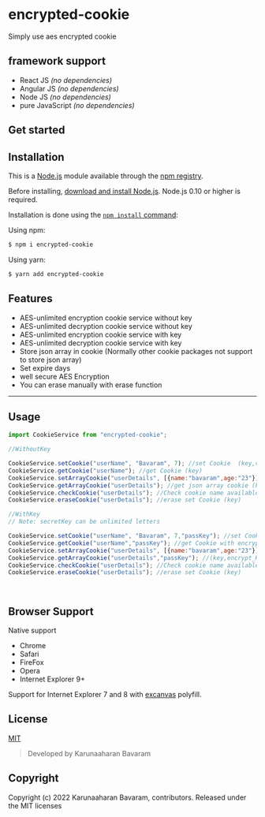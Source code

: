 # encrypted-cookie

Simply use aes encrypted cookie 

## framework support

- React JS _(no dependencies)_
- Angular JS _(no dependencies)_
- Node JS _(no dependencies)_
- pure JavaScript _(no dependencies)_

## Get started
## Installation

This is a [Node.js](https://nodejs.org/en/) module available through the
[npm registry](https://www.npmjs.com/).

Before installing, [download and install Node.js](https://nodejs.org/en/download/).
Node.js 0.10 or higher is required.

Installation is done using the
[`npm install` command](https://docs.npmjs.com/getting-started/installing-npm-packages-locally):

Using npm:

```bash
$ npm i encrypted-cookie
```

Using yarn:

```bash
$ yarn add encrypted-cookie
```

## Features

  * AES-unlimited encryption cookie service without key
  * AES-unlimited decryption cookie service without key
  * AES-unlimited encryption cookie service  with key
  * AES-unlimited decryption cookie service  with key
  * Store json array in cookie (Normally other cookie packages not support to store json array)
  * Set expire days
  * well secure AES Encryption
  * You can erase manually with erase function  


------

## Usage

```js
import CookieService from "encrypted-cookie";

//WithoutKey

CookieService.setCookie("userName", "Bavaram", 7); //set Cookie  (key,value,expire_days)
CookieService.getCookie("userName"); //get Cookie (key)
CookieService.setArrayCookie("userDetails", [{name:"bavaram",age:"23"}], 7);  //(key,jsonArray,expire_days)
CookieService.getArrayCookie("userDetails"); //get json array cookie (key)
CookieService.checkCookie("userDetails"); //Check cookie name available ,respones will be comes with boolean (key)
CookieService.eraseCookie("userDetails"); //erase set Cookie (key)

//WithKey
// Note: secretKey can be unlimited letters

CookieService.setCookie("userName", "Bavaram", 7,"passKey"); //set Cookie with encrypted key (key,value,expire_days,encrypt_Key)
CookieService.getCookie("userName","passKey"); //get Cookie with encrypted key (key,encrypt_Key)
CookieService.setArrayCookie("userDetails", [{name:"bavaram",age:"23"}], 7,"passKey"); //(key,jsonArray,expire_days,encrypt_Key)
CookieService.getArrayCookie("userDetails","passKey"); //(key,encrypt_Key)
CookieService.checkCookie("userDetails"); //Check cookie name available ,respones will be comes with boolean (key)
CookieService.eraseCookie("userDetails"); //erase set Cookie (key)

 
```


## Browser Support

Native support

- Chrome
- Safari
- FireFox
- Opera
- Internet Explorer 9+

Support for Internet Explorer 7 and 8 with [excanvas](https://code.google.com/p/explorercanvas/wiki/Instructions) polyfill.

## License

[MIT](LICENSE)


> Developed by Karunaaharan Bavaram

## Copyright

Copyright (c) 2022 Karunaaharan Bavaram, contributors. Released under the MIT licenses


